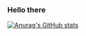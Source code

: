 ### Hello there

[![Anurag's GitHub stats](https://github-readme-stats.vercel.app/api?username=ranovan7)](https://github.com/anuraghazra/github-readme-stats)
